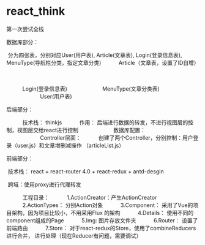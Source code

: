 # react_think
第一次尝试全栈

数据库部分：

​	分为四张表，分别对应User(用户表), Article(文章表), Login(登录信息表), MenuType(导航栏分类，指定文章分类)
　　　Article（文章表，设置了ID自增）

　　　

　　　Login(登录信息表)
　　　
　　　MenuType(文章分类表)
　　　
　　　User(用户表)
　　　

后端部分：

　　　技术栈： thinkjs
　　　作用： 后端进行数据的转发，不进行视图层的控制，视图层交给react进行控制
　　　
　　　数据库配置：
　　　
　　　Controller层面：
　　　创建了两个Controller，分别控制：用户登录（user.js）和文章增删减操作	（articleList.js）
　　　

前端部分：

​	技术栈： react + react-router 4.0 + react-redux + antd-desgin

​	跨域：使用proxy进行代理转发

　　　工程目录：
　　　1.ActionCreator：产生ActionCreator
　　　2.ActionTypes： 分别Action对象
　　　3.Component： 采用了Vue的项目架构，因为项目比较小，不用采用Flux		的架构
　　　4.Details： 使用不同的component组成的Page
　　　5.Img: 图片存放文件夹
　　　6.Router： 设置了前端路由
　　　7.Store： 对于react-redux的Store，使用了combineReducers进行合并，		进行处理（现在Reducer有问题，需要调试）

　　　

